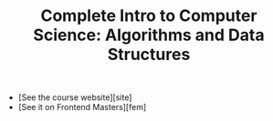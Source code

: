 <h1 align="center">Complete Intro to Computer Science: Algorithms and Data Structures</h1> <br>



- [See the course website][site]
- [See it on Frontend Masters][fem]


